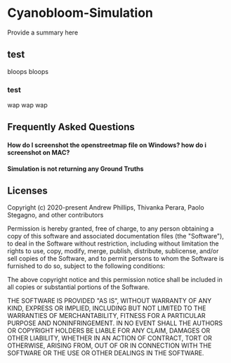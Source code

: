 # Cyanobloom-Simulation
Provide a summary here

## test 
bloops bloops 

### test
wap wap wap

## Frequently Asked Questions
#### How do I screenshot the openstreetmap file on Windows? how do i screenshot on MAC?
#### Simulation is not returning any Ground Truths

## Licenses 
Copyright (c) 2020-present Andrew Phillips, Thivanka Perara, Paolo Stegagno, and other contributors

Permission is hereby granted, free of charge, to any person obtaining a copy of this software and associated documentation files (the "Software"), to deal in the Software without restriction, including without limitation the rights to use, copy, modify, merge, publish, distribute, sublicense, and/or sell copies of the Software, and to permit persons to whom the Software is furnished to do so, subject to the following conditions:

The above copyright notice and this permission notice shall be included in all copies or substantial portions of the Software.

THE SOFTWARE IS PROVIDED "AS IS", WITHOUT WARRANTY OF ANY KIND, EXPRESS OR IMPLIED, INCLUDING BUT NOT LIMITED TO THE WARRANTIES OF MERCHANTABILITY, FITNESS FOR A PARTICULAR PURPOSE AND NONINFRINGEMENT. IN NO EVENT SHALL THE AUTHORS OR COPYRIGHT HOLDERS BE LIABLE FOR ANY CLAIM, DAMAGES OR OTHER LIABILITY, WHETHER IN AN ACTION OF CONTRACT, TORT OR OTHERWISE, ARISING FROM, OUT OF OR IN CONNECTION WITH THE SOFTWARE OR THE USE OR OTHER DEALINGS IN THE SOFTWARE.
